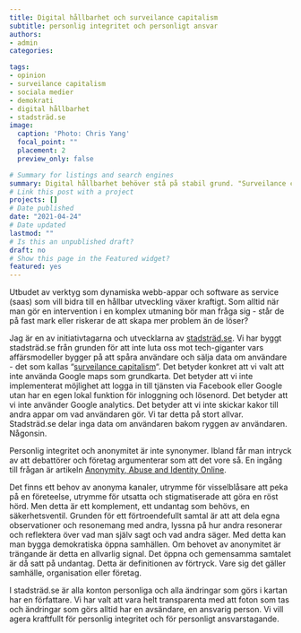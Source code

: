 ```yaml
---
title: Digital hållbarhet och surveilance capitalism
subtitle: personlig integritet och personligt ansvar
authors:
- admin
categories: 

tags: 
- opinion
- surveilance capitalism
- sociala medier
- demokrati
- digital hållbarhet
- stadsträd.se
image:
  caption: 'Photo: Chris Yang'
  focal_point: ""
  placement: 2
  preview_only: false

# Summary for listings and search engines
summary: Digital hållbarhet behöver stå på stabil grund. "Surveilance capitalism" underminerar demokratin.
# Link this post with a project
projects: []
# Date published
date: "2021-04-24"
# Date updated
lastmod: ""
# Is this an unpublished draft?
draft: no
# Show this page in the Featured widget?
featured: yes
---
```


Utbudet av  verktyg som dynamiska webb-appar och software as service (saas) som vill bidra till en hållbar utveckling växer kraftigt. Som alltid när man gör en intervention i en komplex utmaning bör man fråga sig - står de på fast mark eller riskerar de att skapa mer problem än de löser? 

Jag är en av initiativtagarna och utvecklarna av [stadsträd.se](www.stadsträd.se). Vi har byggt stadsträd.se från grunden för att inte luta oss mot tech-giganter vars affärsmodeller bygger på att spåra användare och sälja data om användare - det som kallas “[surveilance capitalism](https://news.harvard.edu/gazette/story/2019/03/harvard-professor-says-surveillance-capitalism-is-undermining-democracy/)“. Det betyder konkret att vi valt att inte använda Google maps som grundkarta. Det betyder att vi inte implementerat möjlighet att logga in till tjänsten via Facebook eller Google utan har en egen lokal funktion för inloggning och lösenord. Det betyder att vi inte använder Google analytics. Det betyder att vi inte skickar kakor till andra appar om vad användaren gör. Vi tar detta på stort allvar. Stadsträd.se delar inga data om användaren bakom ryggen av användaren. Någonsin.

Personlig integritet och anonymitet är inte synonymer. Ibland får man intryck av att debattörer och företag argumenterar som att det vore så. En ingång till frågan är artikeln [Anonymity, Abuse and Identity Online](https://institute.global/policy/social-media-futures-anonymity-abuse-and-identity-online).

Det finns ett behov av anonyma kanaler, utrymme för visselblåsare att peka på en företeelse, utrymme för utsatta och stigmatiserade att göra en röst hörd. Men detta är ett komplement, ett undantag som behövs, en säkerhetsventil. Grunden för ett förtroendefullt samtal är att att dela egna observationer och resonemang med andra, lyssna på hur andra resonerar och reflektera över vad man själv sagt och vad andra säger. Med detta kan man bygga demokratiska öppna samhällen. Om behovet av anonymitet är trängande är detta en allvarlig signal. Det öppna och gemensamma samtalet är då satt på undantag. Detta är definitionen av förtryck. Vare sig det gäller samhälle, organisation eller företag. 

I stadsträd.se är alla konton personliga och alla ändringar som görs i kartan har en författare. Vi har valt att vara helt transparenta med att foton som tas och ändringar som görs alltid har en avsändare, en ansvarig person. Vi vill agera kraftfullt för personlig integritet och för personligt ansvarstagande. 
